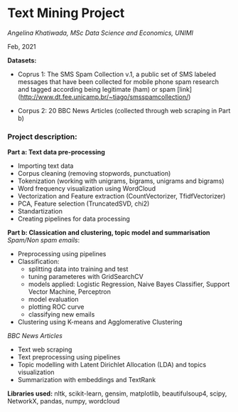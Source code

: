# Text Mining Project

*Angelina Khatiwada, MSc Data Science and Economics, UNIMI*

Feb, 2021

**Datasets:** 
- Coprus 1: The SMS Spam Collection v.1, a public set of SMS labeled messages that have been collected for mobile phone spam research and tagged according being legitimate (ham) or spam [link] (http://www.dt.fee.unicamp.br/~tiago/smsspamcollection/)

- Corpus 2: 20 BBC News Articles (collected through web scraping in Part b)

### Project description: ###

**Part a:  Text data pre-processing**
- Importing text data
- Corpus cleaning (removing stopwords, punctuation)
- Tokenization (working with unigrams, bigrams, unigrams and bigrams)
- Word frequency visualization using WordCloud
- Vectorization and Feature extraction (CountVectorizer, TfidfVectorizer)
- PCA, Feature selection (TruncatedSVD, chi2)
- Standartization 
- Creating pipelines for data processing

**Part b: Classication and clustering, topic model and summarisation**
*Spam/Non spam emails*:
- Preprocessing using pipelines
- Classification:
  - splitting data into training and test
  - tuning parameteres with GridSearchCV
  - models applied: Logistic Regression, Naive Bayes Classifier, Support Vector Machine, Perceptron
  - model evaluation
  - plotting ROC curve
  - classifying new emails
- Clustering using K-means and Agglomerative Clustering

*BBC News Articles*
- Text web scraping
- Text preprocessing using pipelines
- Topic modelling with Latent Dirichlet Allocation (LDA) and topics visualization
- Summarization with embeddings and TextRank 

**Libraries used:** nltk, scikit-learn, gensim, matplotlib, beautifulsoup4, scipy, NetworkX, pandas, numpy, wordcloud
